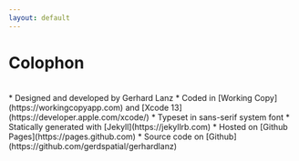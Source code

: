 ```yaml
---
layout: default
---
```

# Colophon
<br>
* Designed and developed by Gerhard Lanz
* Coded in [Working Copy](https://workingcopyapp.com) and [Xcode 13](https://developer.apple.com/xcode/) 
* Typeset in sans-serif system font
* Statically generated with [Jekyll](https://jekyllrb.com)
* Hosted on [Github Pages](https://pages.github.com)
* Source code on [Github](https://github.com/gerdspatial/gerhardlanz)
